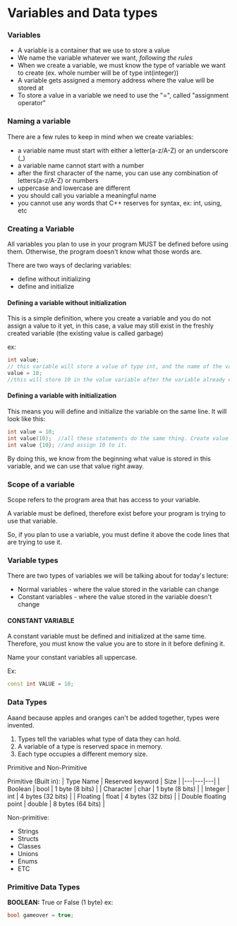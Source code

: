 # Variables and Data types

### Variables

- A variable is a container that we use to store a value
- We name the variable whatever we want, *following the rules*
- When we create a variable, we must know the type of variable we want to create
(ex. whole number will be of type int(integer))
- A variable gets assigned a memory address where the value will be stored at
- To store a value in a variable we need to use the "=", called "assignment operator"

### Naming a variable

There are a few rules to keep in mind when we create variables:

- a variable name must start with either a letter(a-z/A-Z) or an underscore (_)
- a variable name cannot start with a number
- after the first character of the name, you can use any combination of letters(a-z/A-Z) or numbers
- uppercase and lowercase are different
- you should call you variable a meaningful name
- you cannot use any words that C++ reserves for syntax, ex: int, using, etc

### Creating a Variable

All variables you plan to use in your program MUST be defined before using them.
Otherwise, the program doesn't know what those words are.

There are two ways of declaring variables:

- define without initializing
- define and initialize

#### Defining a variable without initialization

This is a simple definition, where you create a variable and you do not assign a
value to it yet, in this case, a value may still exist in the freshly created
variable (the existing value is called garbage)

ex:

```cpp
int value;
// this variable will store a value of type int, and the name of the variable is value.
value = 10;
//this will store 10 in the value variable after the variable already exists
```

#### Defining a variable with initialization

This means you will define and initialize the variable on the same line.
It will look like this:

```cpp
int value = 10;
int value(10);  //all these statements do the same thing. Create value variable
int value {10}; //and assign 10 to it.
```

By doing this, we know from the beginning what value is stored in this variable,
and we can use that value right away.

### Scope of a variable

Scope refers to the program area that has access to your variable.

A variable must be defined, therefore exist before your program is trying to use
that variable.

So, if you plan to use a variable, you must define it above the code lines that
are trying to use it.

### Variable types

There are two types of variables we will be talking about for today's lecture:

- Normal variables - where the value stored in the variable can change
- Constant variables - where the value stored in the variable doesn't change

#### CONSTANT VARIABLE

A constant variable must be defined and initialized at the same time.
Therefore, you must know the value you are to store in it before defining it.

Name your constant variables all uppercase.

Ex:

```cpp
const int VALUE = 10;
```

### Data Types

Aaand because apples and oranges can't be added together, types were invented.

1. Types tell the variables what type of data they can hold.
2. A variable of a type is reserved space in memory.
3. Each type occupies a different memory size.

Primitive and Non-Primitive

Primitive (Built in):
| Type Name | Reserved keyword | Size |
|---|---|---|
| Boolean               | bool      | 1 byte (8 bits) |
| Character             | char      | 1 byte (8 bits) |
| Integer               | int       | 4 bytes (32 bits) |
| Floating              | float     | 4 bytes (32 bits) |
| Double floating point | double    | 8 bytes (64 bits) |

Non-primitive:

- Strings
- Structs
- Classes
- Unions
- Enums
- ETC

### Primitive Data Types

**BOOLEAN:** True or False (1 byte)
ex:

```cpp
bool gameover = true;
```
